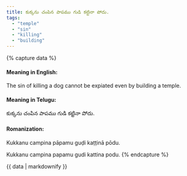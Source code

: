 ```yaml
---
title: కుక్కను చంపిన పాపము గుడి కట్టినా పోదు.
tags:
  - "temple"
  - "sin"
  - "killing"
  - "building"
---
```


{% capture data %}
#### Meaning in English:
The sin of killing a dog cannot be expiated even by building a temple.

#### Meaning in Telugu:
కుక్కను చంపిన పాపము గుడి కట్టినా పోదు.

#### Romanization:
Kukkanu campina pāpamu guḍi kaṭṭinā pōdu.

Kukkanu campina papamu gudi kattina podu.
{% endcapture %}

{{ data | markdownify }}

